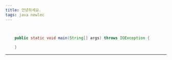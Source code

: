 ```yaml
---
title: 안녕하세요.
tags: java newlec
---
```


```java


	public static void main(String[] args) throws IOException {
	
	}


```

---

